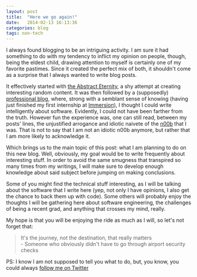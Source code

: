 ```yaml
---
layout: post
title:  "Here we go again!"
date:   2014-02-13 16:13:36
categories: blog
tags: non-tech
---
```


I always found blogging to be an intriguing activity. I am sure it had something to do with my tendency to inflict my opinion on people, though, being the eldest child, drawing attention to myself is certainly one of my favorite pastimes. Since it created the perfect mix of both, it shouldn't come as a surprise that I always wanted to write blog posts.

It effectively started with [the Abstract Eternity](http://theabstracteternity.wordpress.com/), a shy attempt at creating interesting random content. It was then followed by a (supposedly) [professional blog](http://verybadalloc.wordpress.com/), where, strong with a semblant sense of knowing (having just finished my first internship at [Immersion](http://immersion.com/)), I thought I could write intelligently about software. Evidently, I could not have been farther from the truth. However fun the experience was, one can still read, between my posts' lines, the unjustified arrogance and idiotic naivete of the [n00b](http://www.urbandictionary.com/define.php?term=n00b) that I was. That is not to say that I am not an idiotic n00b anymore, but rather that I am more likely to acknowledge it.

Which brings us to the main topic of this post: what I am planning to do on this new blog. Well, obviously, my goal would be to write frequently about interesting stuff. In order to avoid the same smugness that transpired so many times from my writings, I will make sure to develop enough knowledge about said subject before jumping on making conclusions.

Some of you might find the technical stuff interesting, as I will be talking about the software that I write here (yep, not only I have opinions, I also get the chance to back them up with code). Some others will probably enjoy the thoughts I will be gathering here about software engineering, the challenges of being a recent grad, and anything that crosses my mind, really.

My hope is that you will be enjoying the ride as much as I will, so let's not forget that:

<blockquote>
    <span class="text">It's the journey, not the destination, that really matters</span><br/>
    <span class="source">- Someone who obviously didn't have to go through airport security checks</span>
</blockquote>



PS: I know I am not supposed to tell you what to do, but, you know, you could always <a href="https://twitter.com/AnasAmbri">follow me on Twitter</a>